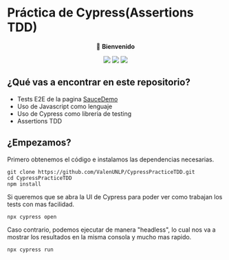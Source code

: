 # Práctica de Cypress(Assertions TDD)

<p align = "middle">
👋 <b>Bienvenido</b>
</p>
<p align="middle">
  <img src="https://img.shields.io/badge/library-cypress-green.svg?style=flat-square"/>
  <img src="https://img.shields.io/badge/language-js-yellow.svg?style=flat-square"/>
  <img src="https://img.shields.io/badge/license-MIT-brightgreen.svg?style=flat-square"/>
</p>


## ¿Qué vas a encontrar en este repositorio?

- Tests E2E de la pagina [SauceDemo](https://www.saucedemo.com/)
- Uso de Javascript como lenguaje
- Uso de Cypress como libreria de testing
- Assertions TDD

## ¿Empezamos?

Primero obtenemos el código e instalamos las dependencias necesarias.
```
git clone https://github.com/ValenUNLP/CypressPracticeTDD.git
cd CypressPracticeTDD
npm install
```
Si queremos que se abra la UI de Cypress para poder ver como trabajan los tests con mas facilidad.

```
npx cypress open
```

Caso contrario, podemos ejecutar de manera "headless", lo cual nos va a mostrar los resultados en la misma consola y mucho mas rapido.
```
npx cypress run
```
